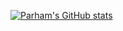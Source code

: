 [![Parham's GitHub stats](https://github-readme-stats.vercel.app/api?username=parham-k)](https://github.com/anuraghazra/github-readme-stats)
